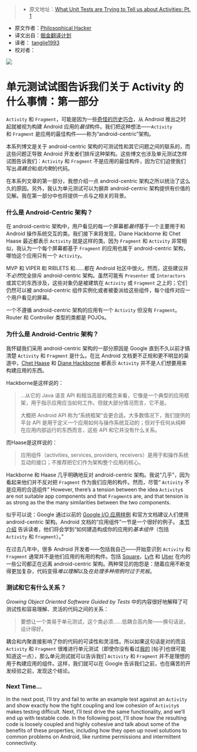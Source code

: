 > * 原文地址：[What Unit Tests are Trying to Tell us about Activities: Pt. 1](https://www.philosophicalhacker.com/post/what-unit-tests-are-trying-to-tell-us-about-activities-pt1/)
* 原文作者：[Philosophical Hacker](https://www.philosophicalhacker.com)
* 译文出自：[掘金翻译计划](https://github.com/xitu/gold-miner)
* 译者： [tanglie1993](https://github.com/tanglie1993)
* 校对者：

![](https://www.philosophicalhacker.com/images/broken-brick.jpg)

# 单元测试试图告诉我们关于 Activity 的什么事情：第一部分

`Activity` 和 `Fragment`，可能是因为一些[奇怪的历史巧合](/post/why-android-testing-is-so-hard-historical-edition/)，从 Android 推出之时起就被视为构建 Android 应用的*最佳*构件。我们把这种想法——`Activity` 和 `Fragment` 是应用的最佳构件——称为“android-centric”架构。

本系列博文是关于 android-centric 架构的可测试性和其它问题之间的联系的，而这些问题正导致 Android 开发者们排斥这种架构。这些博文也涉及单元测试怎样试图告诉我们：`Activity` 和 `Fragment` 不是应用的最佳构件，因为它们迫使我们写出*高耦合*和*低内聚*的代码。

在本系列文章的第一部分，我想介绍一点 android-centric 架构之所以统治了这么久的原因。另外，我认为单元测试可以为摒弃 android-centric 架构提供有价值的见解。我在第一部分中也将提供一点与之相关的背景。

### 什么是 Android-Centric 架构？

在 android-centric 架构中，用户看见的每一个屏幕都*最终*基于一个主要用于和 Android 操作系统交互的类。我们接下来将发现，Diane Hackborne 和 Chet Haase 最近都表示 `Activity` 就是这样的类。因为 `Fragment` 和 `Activity` 非常相似，我认为一个每个屏幕都基于 `Fragment` 的应用也属于 android-centric 架构，哪怕这个应用只有一个 `Activity`。

MVP 和 VIPER 和 RIBLETS 和……都在 Android 社区中很火。然而，这些建议并不*必然*完全排斥 android-centric 架构。虽然可能有 `Presenter` 或 `Interactors` 或其它的东西涉及，这些对象仍是被建筑在 `Activity` 或 `Fragment` 之上的；它们仍然可以被 android-centric 组件实例化或者被委派给这些组件，每个组件对应一个用户看见的屏幕。

一个不遵循 android-centric 架构的应用有一个 `Activity` 但没有 `Fragment`。Router 和 Controller 类型的类都是 POJOs。

### 为什么是 Android-Centric 架构？

我怀疑我们采用 android-centric 架构的一部分原因是 Google 直到不久以前才搞清楚 `Activity` 和 `Fragment` 是什么。在比 Android 文档更不正规和更不明显的渠道中，[Chet Haase](https://medium.com/google-developers/developing-for-android-vii-the-rules-framework-concerns-d0210e52eee3#.1o25pxfat) 和 [Diane Hackborne](https://plus.google.com/+DianneHackborn/posts/FXCCYxepsDU) 都表示 `Activity` 并不是人们想要用来构建应用的东西。

Hackborne是这样说的：
> …从它的 Java 语言 API 和相当高层的概念来看，它像是一个典型的应用框架，用于指示应用应当如何工作。但就大部分情况而言，它不是。
> 
> 大概把 Android API 称为“系统框架”会更合适。大多数情况下，我们提供的平台 API 是用于定义一个应用如何与操作系统互动的；但对于任何从纯粹在应用内部运行的东西而言，这些 API 和它并没有什么关系。

而Haase是这样说的：

> 应用组件（activities, services, providers, receivers）是用于和操作系统互动的接口；不推荐把它们作为架构整个应用的核心。

Hackborne 和 Haase 几乎明确地反对 android-centric 架构。我说“几乎”，因为看起来他们并不反对把 `Fragment` 作为我们应用的构件。然而，尽管“ `Activity` 不是应用的合适组件” However, there’s a tension between the idea `Activity`s are not suitable app components and that `Fragment`s are, and that tension is as strong as the the many similarities between the two components.

似乎可以说：Google 通过以前的 [Google I/O 应用样例](https://github.com/google/iosched) 和官方文档建议人们使用 android-centric 架构。Android  文档的“应用组件”一节是一个很好的例子。 [本节介绍](https://developer.android.com/guide/components/index.html) 告诉读者，他们将会学到“如何建造构成你的应用的*基本组件*（包括 `Activity` 和 `Fragment`）。”

在过去几年中，很多 Android 开发者——包括我自己——开始意识到 `Activity` 和 `Fragment` 通常并不是他们应用的有用的构件。包括 [Square](https://medium.com/square-corner-blog/advocating-against-android-fragments-81fd0b462c97)，[Lyft](https://eng.lyft.com/building-single-activity-apps-using-scoop-763d4271b41#.mshtjz99n) 和 [Uber](https://eng.uber.com/new-rider-app/) 在内的一些公司都正在远离  android-centric 架构。两种常见的抱怨是：随着应用不断变得更加复杂，代码变得*难以理解*以及*在处理多种用例时过于死板*。

### 测试和它有什么关系？

*Growing Object Oriented Software Guided by Tests* 中的内容很好地解释了可测试性和容易理解、灵活的代码之间的关系：

> 要想让一个类易于单元测试，这个类必须……低耦合高内聚——换句话说，设计得好。

耦合和内聚直接影响了你的代码的可读性和灵活性。所以如果这句话是对的而且 `Activity` 和 `Fragment` 很难进行单元测试（即使你没有看过[我的](/post/why-we-should-stop-putting-logic-in-activities/) [帖子]也很可能知道这一点），那么单元测试就可以告诉我们 `Activity` 和 `Fragment` 并不是理想的用于构建应用的组件。这样，我们就可以在 Google 告诉我们之前，也在痛苦的开发经验之前，发现这个结论。

### Next Time…

In the next post, I’ll try and fail to write an example test against an `Activity` and show exactly how the tight coupling and low cohesion of `Activity`s makes testing difficult. Next, I’ll test drive the same functionality, and we’ll end up with testable code. In the following post, I’ll show how the resulting code is loosely coupled and highly cohesive and talk about some of the benefits of these properties, including how they open up novel solutions to common problems on Android, like runtime permissions and intermittent connectivity.
